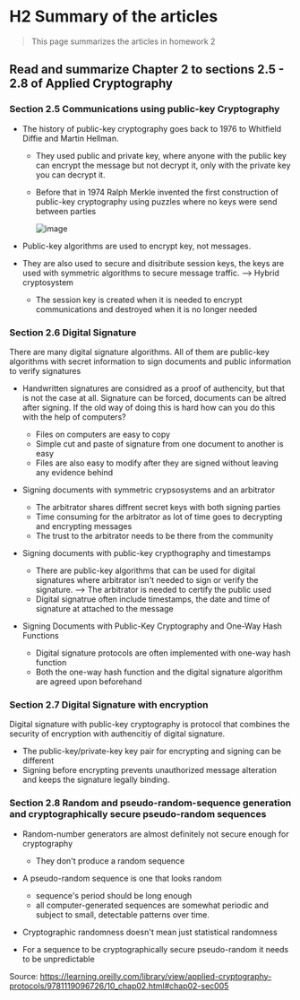 # H2 Summary of the articles 

>This page summarizes the articles in homework 2

## Read and summarize Chapter 2 to sections 2.5 - 2.8 of Applied Cryptography

### Section 2.5 Communications using public-key Cryptography

* The history of public-key cryptography goes back to 1976 to Whitfield Diffie and Martin Hellman.
  * They used public and private key, where anyone with the public key can encrypt the message but not decrypt it, only with the private key you can decrypt it.
  * Before that in 1974 Ralph Merkle invented the first construction of public-key cryptography using puzzles where no keys were send between parties
    
    ![image](https://github.com/user-attachments/assets/ca8c20af-b2a7-4d6b-8b1b-d1082cc2a88e)

* Public-key algorithms are used to encrypt key, not messages.
* They are also used to secure and disitribute session keys, the keys are used with symmetric algorithms to secure message traffic.
   --> Hybrid cryptosystem
    * The session key is created when it is needed to encrypt communications and destroyed when it is no longer needed

### Section 2.6 Digital Signature

There are many digital signature algorithms. All of them are public-key algorithms with secret information to sign documents and public information to verify signatures

* Handwritten signatures are considred as a proof of authencity, but that is not the case at all. Signature can be forced, documents can be altred after signing. If the old way of doing this is hard how can you do this with the help of computers?
  * Files on computers are easy to copy
  * Simple cut and paste of signature from one document to another is easy
  * Files are also easy to modify after they are signed without leaving any evidence behind
 
* Signing documents with symmetric crypsosystems and an arbitrator
    * The arbitrator shares diffrent secret keys with both signing parties
    * Time consuming for the arbitrator as lot of time goes to decrypting and encrypting messages
    * The trust to the arbitrator needs to be there from the community
          
* Signing documents with public-key crypthography and timestamps
  * There are public-key algorithms that can be used for digital signatures where arbitrator isn't needed to sign or   verify the signature. --> The arbitrator is needed to certify the public used 
   * Digital signatrue often include timestamps, the date and time of signature at attached to the message
       
* Signing Documents with Public-Key Cryptography and One-Way Hash Functions
  *  Digital signature protocols are often implemented with one-way hash function
  *  Both the one-way hash function and the digital signature algorithm are agreed upon beforehand
 
### Section 2.7 Digital Signature with encryption

Digital signature with public-key cryptography is protocol that combines the security of encryption with authencitiy of digital signature. 

* The public-key/private-key key pair for encrypting and signing can be different
* Signing before encrypting prevents unauthorized message alteration and keeps the signature legally binding.
  
### Section 2.8 Random and pseudo-random-sequence generation and cryptographically secure pseudo-random sequences

* Random-number generators are almost definitely not secure enough for cryptography
  * They don't produce a random sequence

* A pseudo-random sequence is one that looks random
  * sequence's period should be long enough
  * all computer-generated sequences are somewhat periodic and subject to small, detectable patterns over time.

*  Cryptographic randomness doesn't mean just statistical randomness
  * For a sequence to be cryptographically secure pseudo-random it needs to be unpredictable

Source: https://learning.oreilly.com/library/view/applied-cryptography-protocols/9781119096726/10_chap02.html#chap02-sec005
